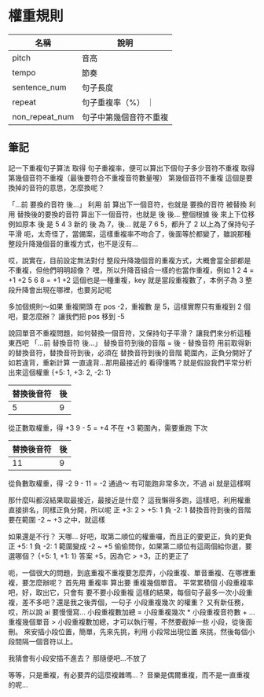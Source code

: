 # 權重規則

| 名稱 | 說明 |
| - | - |
| pitch | 音高 |
| tempo | 節奏 |
| sentence_num | 句子長度 |
| repeat | 句子重複率（%） ｜
| non_repeat_num | 句子中第幾個音符不重複 |

## 筆記

記一下重複句子算法
取得 句子重複率，便可以算出下個句子多少音符不重複
取得 第幾個音符不重複（最後要符合不重複音符數量喔）
第幾個音符不重複 這個是要換掉的音符的意思，怎麼換呢？

「...前 要換的音符 後...」
利用 前 算出下一個音符，也就是 要換的音符 被替換
利用 替換後的要換的音符 算出下一個音符，也就是 後
後... 整個根據 後 來上下位移
例如原本 後 是 5 4 3
新的 後 為 7，後... 就是 7 6 5，都升了 2
以上為了保持句子平滑
呃，太奇怪了，當備案，這樣重複率不吻合了，後面等於都變了，雖說那種整段升降幾個音的重複方式，也不是沒有...

哎，說實在，目前設定無法對付 整段升降幾個音的重複方式，大概會當全部都是不重複，但他們明明超像？
嘿，所以升降音組合一樣的也當作重複，例如
1 2 4 = +1 +2
5 6 8 = +1 +2
這個也是一種重複，key 就是當段重複數了，本例子為 3
整段升降會出現在哪裡，也要另記呢

多加個規則～如果 重複開頭 在 pos -2，重複數 是 5，這樣實際只有重複到 2 個吧，要怎麼辦？
讓我們把 pos 移到 -5

說回單音不重複問題，如何替換一個音符，又保持句子平滑？
讓我們來分析這種東西吧
「...前 替換音符 後...」
替換音符到後的音階 = 後 - 替換音符
用前取得新的替換音符，替換音符到後，必須在 替換音符到後的音階 範圍內，正負分開好了
如若違背，重新計算
一直違背...那用最接近的
看得懂嗎？就是假設我們平常分析出來這個權重
{+5: 1, +3: 2, -2: 1}

| 替換後音符 | 後 |
| - | - |
| 5 | 9 |

從正數取權重，得 +3
9 - 5 = +4
不在 +3 範圍內，需要重跑
下次

| 替換後音符 | 後 |
| - | - |
| 11 | 9 |

從負數取權重，得 -2
9 - 11 = -2
通過～
有可能跑非常多次，不過 ai 就是這樣啊

那什麼叫都沒結果取最接近，最接近是什麼？
這我懶得多跑，這樣吧，利用權重直接排名，同樣正負分開，所以呢
正 +3: 2 > +5: 1
負 -2: 1
替換音符到後的音階 要在範圍 -2 ~ +3 之中，就這樣

如果還是不行？
天哪...
好吧，取第二順位的權重囉，而且正的要更正，負的更負
正 +5: 1
負 -2: 1
範圍變成 -2 ~ +5
偷偷問你，如果第二順位有這兩個給你選，要選哪個？
{+5: 1, +1: 1}
答案 +5，因為它 > +3，正的更正了

呃，一個很大的問題，到底重複不重複要怎麼弄，小段重複、單音重複、在哪裡重複，要怎麼辦呢？
首先用 重複率 算出要 重複幾個單音。
平常累積個 小段重複率 吧，好，取出它，只會有 要不要小段重複 這樣的結果，每個句子最多一次小段重複，差不多吧？還是我之後弄個，一句子 小段重複幾次 的權重？
又有新任務，哎，所以說 ai 要慢慢寫...
小段重複數加總 = 小段重複幾次 * 小段重複音符數 + ...
重複幾個單音 > 小段重複數加總，才可以執行喔，不然要截掉一些 小段，從後面刪。
來安插小段位置，簡單，先來先挑，利用 小段常出現位置 來挑，然後每個小段間隔一個音符以上。

我猜會有小段安插不進去？
那隨便吧...不放了

等等，只是重複，有必要弄的這麼複雜嗎...？
音樂是偶爾重複，而不是一直重複的呢...
